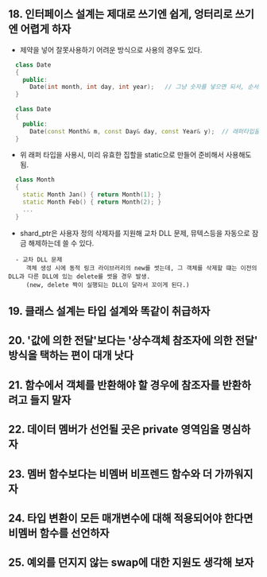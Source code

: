 
## 18. 인터페이스 설계는 제대로 쓰기엔 쉽게, 엉터리로 쓰기엔 어렵게 하자
  - 제약을 넣어 잘못사용하기 어려운 방식으로 사용의 경우도 있다.
```cpp
  class Date
  {
    public:
      Date(int month, int day, int year);   // 그냥 숫자를 넣으면 되서, 순서 잘못넣거나, 범위 오류 생길수 있다.
  }
  
  class Date
  {
    public:
      Date(const Month& m, const Day& day, const Year& y);  // 래퍼타입을 만들어서 넘겨 오류를 줄이도록 함.
  }

```
  - 위 래퍼 타입을 사용시, 미리 유효한 집할을 static으로 만들어 준비해서 사용해도 됨.
```cpp
  class Month
  {
    static Month Jan() { return Month(1); }
    static Month Feb() { return Month(2); }
    ...
  }
```
  - shard_ptr은 사용자 정의 삭제자를 지원해 교차 DLL 문제, 뮤텍스등을 자동으로 잠금 해제하는데 쓸 수 있다.
```
  - 교차 DLL 문제
     객체 생성 시에 동적 링크 라이브러리의 new를 썻는데, 그 객체를 삭제할 떄는 이전의 DLL과 다른 DLL에 있는 delete를 썻을 경우 발생.
     (new, delete 짝이 실행되는 DLL이 달라서 꼬이게 된다.)
```

## 19. 클래스 설계는 타입 설계와 똑같이 취급하자


## 20. '값에 의한 전달'보다는 '상수객체 참조자에 의한 전달' 방식을 택하는 편이 대개 낫다
  
## 21. 함수에서 객체를 반환해야 할 경우에 참조자를 반환하려고 들지 말자

## 22. 데이터 멤버가 선언될 곳은 private 영역임을 명심하자

## 23. 멤버 함수보다는 비멤버 비프렌드 함수와 더 가까워지자

## 24. 타입 변환이 모든 매개변수에 대해 적용되어야 한다면 비멤버 함수를 선언하자

## 25. 예외를 던지지 않는 swap에 대한 지원도 생각해 보자

